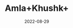 ---
title: 'Amla+Khushk+'
date: '2022-08-29' 
metatag: '' 
inventory: '0' 
draft: false 
# meta description 
shortDescripton: ''
description: 'Herb'
longdescription: ''
featured: True
# product Price
price: '60.0'
# Product Short Description
shortDescription: ''
productID: 'E6259DF5-0D27-ED11-9968-005056B3A416'
type: 'products'
category: 'Herb' 
thumnailproduct: 'https://aminsaddiquidawakhana.eralive.net/images/products/E6259DF5-0D27-ED11-9968-005056B3A4161.png' 
images:
  - image: 'images/products/E6259DF5-0D27-ED11-9968-005056B3A4161.png'  
Variants:
---
